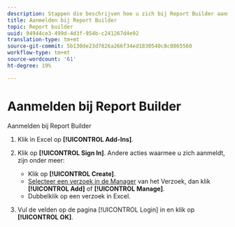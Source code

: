 ```yaml
---
description: Stappen die beschrijven hoe u zich bij Report Builder aanmeldt.
title: Aanmelden bij Report Builder
topic: Report builder
uuid: 94944ce3-499d-4d3f-954b-c241267d4e92
translation-type: tm+mt
source-git-commit: 5b130de23d7826a266f34ed1830540c8c0865560
workflow-type: tm+mt
source-wordcount: '61'
ht-degree: 19%

---
```



# Aanmelden bij Report Builder

Aanmelden bij Report Builder

1. Klik in Excel op **[!UICONTROL Add-Ins]**.
1. Klik op **[!UICONTROL Sign In]**. Andere acties waarmee u zich aanmeldt, zijn onder meer:

   * Klik op **[!UICONTROL Create]**.
   * [Selecteer een verzoek in de Manager](/help/analyze/report-builder/manage-requests/r-arb-manage-requests.md) van het Verzoek, dan klik  **[!UICONTROL Add]** of  **[!UICONTROL Manage]**.
   * Dubbelklik op een verzoek in Excel.

1. Vul de velden op de pagina [!UICONTROL Login] in en klik op **[!UICONTROL OK]**.
